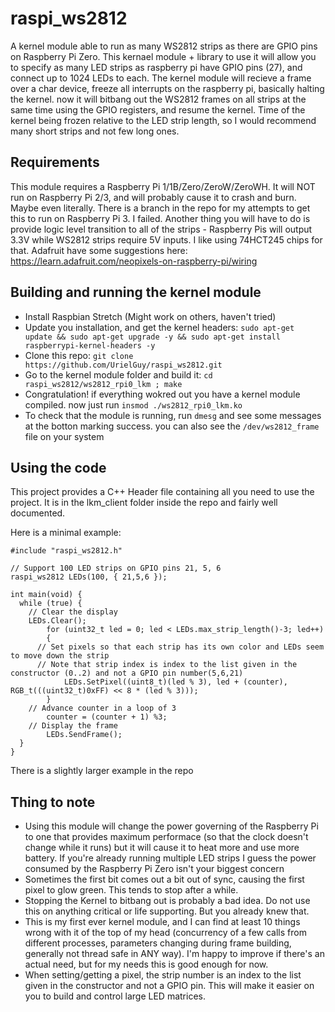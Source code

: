# raspi_ws2812
A kernel module able to run as many WS2812 strips as there are GPIO pins on Raspberry Pi Zero. 
This kernael module + library to use it will allow you to specify as many LED strips as raspberry pi have GPIO pins (27), and connect up to 1024 LEDs to each. The kernel module will recieve a frame over a char device, freeze all interrupts on the raspberry pi, basically halting the kernel. now it will bitbang out the WS2812 frames on all strips at the same time using the GPIO registers, and resume the kernel. Time of the kernel being frozen relative to the LED strip length, so I would recommend many short strips and not few long ones.

## Requirements
This module requires a Raspberry Pi 1/1B/Zero/ZeroW/ZeroWH. It will NOT run on Raspberry Pi 2/3, and will probably cause it to crash and burn. Maybe even literally. There is a branch in the repo for my attempts to get this to run on Raspberry Pi 3. I failed.
Another thing you will have to do is provide logic level transition to all of the strips - Raspberry Pis will output 3.3V while WS2812 strips require 5V inputs. I like using 74HCT245 chips for that. Adafruit have some suggestions here: https://learn.adafruit.com/neopixels-on-raspberry-pi/wiring

## Building and running the kernel module
* Install Raspbian Stretch (Might work on others, haven't tried) 
* Update you installation, and get the kernel headers: `sudo apt-get update && sudo apt-get upgrade -y && sudo apt-get install raspberrypi-kernel-headers -y`
* Clone this repo: `git clone https://github.com/UrielGuy/raspi_ws2812.git`
* Go to the kernel module folder and build it: `cd raspi_ws2812/ws2812_rpi0_lkm ; make`
* Congratulation! if everything wokred out you have a kernel module compiled. now just run `insmod ./ws2812_rpi0_lkm.ko`
* To check that the module is running, run `dmesg` and see some messages at the botton marking success. you can also see the `/dev/ws2812_frame` file on your system

## Using the code
This project provides a C++ Header file containing all you need to use the project. It is in the lkm_client folder inside the repo and fairly well documented. 

Here is a minimal example:
```
#include "raspi_ws2812.h"

// Support 100 LED strips on GPIO pins 21, 5, 6
raspi_ws2812 LEDs(100, { 21,5,6 });

int main(void) {
  while (true) {
    // Clear the display
    LEDs.Clear();
		for (uint32_t led = 0; led < LEDs.max_strip_length()-3; led++)
		{
      // Set pixels so that each strip has its own color and LEDs seem to move down the strip
      // Note that strip index is index to the list given in the constructor (0..2) and not a GPIO pin number(5,6,21)
			LEDs.SetPixel((uint8_t)(led % 3), led + (counter), RGB_t(((uint32_t)0xFF) << 8 * (led % 3)));
		}
    // Advance counter in a loop of 3
		counter = (counter + 1) %3;
    // Display the frame
		LEDs.SendFrame();
  }
}
```
There is a slightly larger example in the repo

## Thing to note
* Using this module will change the power governing of the Raspberry Pi to one that provides maximum performace (so that the clock doesn't change while it runs) but it will cause it to heat more and use more battery. If you're already running multiple LED strips I guess the power consumed by the Raspberry Pi Zero isn't your biggest concern
* Sometimes the first bit comes out a bit out of sync, causing the first pixel to glow green. This tends to stop after a while. 
* Stopping the Kernel to bitbang out is probably a bad idea. Do not use this on anything critical or life supporting. But you already knew that. 
* This is my first ever kernel module, and I can find at least 10 things wrong with it of the top of my head (concurrency of a few calls from different processes, parameters changing during frame building, generally not thread safe in ANY way). I'm happy to improve if there's an actual need, but for my needs this is good enough for now. 
* When setting/getting a pixel, the strip number is an index to the list given in the constructor and not a GPIO pin. This will make it easier on you to build and control large LED matrices.
